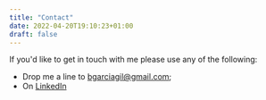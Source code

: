```yaml
---
title: "Contact"
date: 2022-04-20T19:10:23+01:00
draft: false
---
```


If you'd like to get in touch with me please use any of the following:
 * Drop me a line to [bgarciagil@gmail.com](mailto:bgarciagil@gmail.com);
 * On [LinkedIn](https://www.linkedin.com/in/bgarciagil/)